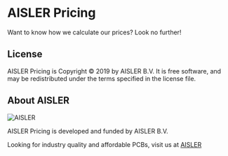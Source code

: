 # AISLER Pricing

Want to know how we calculate our prices? Look no further!


## License

AISLER Pricing is Copyright © 2019 by AISLER B.V. It is free software, and may be
redistributed under the terms specified in the license file.

## About AISLER

![AISLER](https://aisler.net/logos/logo_medium.png)

AISLER Pricing is developed and funded by AISLER B.V.

Looking for industry quality and affordable PCBs, visit us at [AISLER](https://aisler.net)
